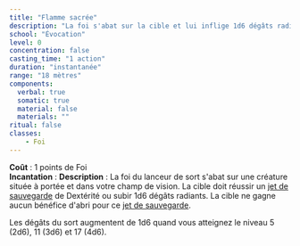 ```yaml
---
title: "Flamme sacrée"
description: "La foi s'abat sur la cible et lui inflige 1d6 dégâts radiants."
school: "Évocation"
level: 0
concentration: false
casting_time: "1 action"
duration: "instantanée"
range: "18 mètres"
components:
  verbal: true
  somatic: true
  material: false
  materials: ""
ritual: false
classes:
    - Foi
---
```

**Coût** : 1 points de Foi  
**Incantation** : 
**Description** : La foi du lanceur de sort s'abat sur une créature située à portée et dans votre champ de vision. La cible doit réussir un [jet de sauvegarde](/utiliser-les-caracteristiques/#jets-de-sauvegarde) de Dextérité ou subir 1d6 dégâts radiants. La cible ne gagne aucun bénéfice d'abri pour ce [jet de sauvegarde](/utiliser-les-caracteristiques/#jets-de-sauvegarde).

Les dégâts du sort augmentent de 1d6 quand vous atteignez le niveau 5 (2d6), 11 (3d6) et 17 (4d6).
